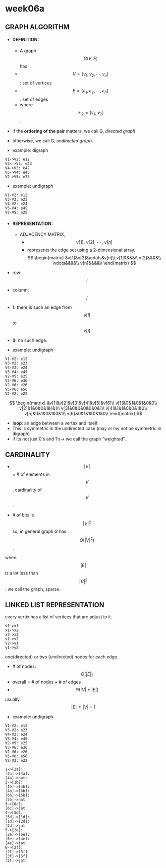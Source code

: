 # week06a

## GRAPH ALGORITHM

- #### DEFINITION:
	- A graph $$G(V,E)$$ has
	- $$V=\{v_1,v_2,\cdots,v_n\}$$: set of vertices
	- $$E=\{e_1,e_2,\cdots,e_n\}$$: set of edges
	- where $$e_{12}=(v_1,\:v_2)$$.

- if the **ordering of the pair** matters, we call G, *directed graph*.
- otherwise, we call G, *undirected graph*.

- example: digraph
```sequence
V1->V2: e12
V3<->V2: e23
V4->V2: e42
V5->V4: e45
V2->V5: e25
```

- example: undigraph
```sequence
V1-V2: e12
V3-V2: e23
V4-V2: e24
V5-V4: e45
V2-V5: e25
```


- #### REPRESENTATION:
	- ADJACENCY MATRIX,
		- $$v[1],\:v[2],\:\cdots\:,v[n]$$
		- represents the edge set using a 2-dimensional array.
$$
\begin{matrix}
&v[1]&v[2]&\cdots&v[n]\\
v[1]&&&&\\
v[2]&&&&\\
\vdots&&&&\\
v[n]&&&&\\
\end{matrix}
$$
- row: $$i$$
- column: $$j$$
- **1**: there is such an edge from $$v[i]$$ to $$v[j]$$
- **0**: no such edge.

- example: undigraph
``` sequence
V1-V2: e12
V3-V2: e23
V4-V2: e24
V5-V4: e45
V2-V5: e25
V3-V6: e36
V2-V6: e26
V5-V6: e56
V2-V2: e22
```

$$
\begin{matrix}
&v[1]&v[2]&v[3]&v[4]&v[5]&v[6]\\
v[1]&0&1&0&1&0&0\\
v[2]&1&0&0&1&1&1\\
v[3]&0&0&0&0&0&1\\
v[4]&1&1&0&0&1&0\\
v[5]&0&1&0&1&0&1\\
v[6]&0&1&1&0&1&0\\
\end{matrix}
$$
- **loop**: an edge between a vertex and itself.
- This is symmetric in the undirected case (may or my not be symmetric in digraph)
- if its not just 0's and 1's-> we call the graph "weighted".


## CARDINALITY

- $$ |V| $$ = # of elements in $$V$$, cardinality of $$V$$.

- \# of bits is $$|V|^2$$ so, in general graph G has $$O{(|V|^2)}$$.

when $$|E|$$ is a lot less than $$|V|^2$$. we call the graph, sparse.


## LINKED LIST REPRESENTATION
 every vertix has a list of vertices that are adjust to it.

 ``` sequence
v1->x1
x1->x2
x2->x3
v1->v2
v2->y1
y1->y2
```

one(directed) or two (undirected) nodes for each edge.
- \# of nodes: $$\Theta{(|E|)}$$
- overall = # of nodes + # of edges
- $$\Theta{(|V|+|E|)}$$

usually $$|E|\geq|V|-1$$


- example: undigraph
``` sequence
V1-V2: e12
V3-V2: e23
V4-V2: e24
V5-V4: e45
V2-V5: e25
V3-V6: e36
V2-V6: e26
V5-V6: e56
V2-V2: e22
```
```sequence
1->[2a]:
[2a]->[4a]:
[4a]->hat:
2->[1b]:
[1b]->[4b]:
[4b]->[6b]:
[6b]->[5b]:
[5b]->hat
3->[6c]:
[6c]->jat
4->[5d]:
[5d]->[1d]:
[1d]->[2d]:
[2d]->jat
5->[2e]:
[2e]->[6e]:
[6e]->[4e]:
[4e]->jat
6->[2f]:
[2f]->[3f]
[3f]->[5f]
[5f]->jat
```






